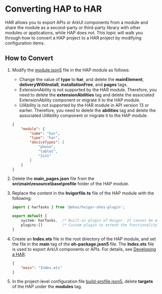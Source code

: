 # Converting HAP to HAR
<!--Kit: Ability Kit-->
<!--Subsystem: BundleManager-->
<!--Owner: @wanghang904-->
<!--Designer: @hanfeng6-->
<!--Tester: @kongjing2-->
<!--Adviser: @Brilliantry_Rui-->

HAR allows you to export APIs or ArkUI components from a module and share the module as a second-party or third-party library with other modules or applications, while HAP does not. This topic will walk you through how to convert a HAP project to a HAR project by modifying configuration items.
## How to Convert

1. Modify the [module.json5](./module-configuration-file.md) file in the HAP module as follows:
    - Change the value of **type** to **har**, and delete the **mainElement**, **deliveryWithInstall**, **installationFree**, and **pages** tags.
    - ExtensionAbility is not supported by the HAR module. Therefore, you need to delete the **extensionAbilities** tag and delete the associated ExtensionAbility component or migrate it to the HAP module.
    - UIAbility is not supported by the HAR module in API version 13 or earlier. Therefore, you need to delete the **abilities** tag and delete the associated UIAbility component or migrate it to the HAP module.
    ```json
    {
        "module": {
            "name": "har",
            "type": "har",
            "deviceTypes": [
                "phone",
                "tablet",
                "2in1"
            ]
        }
    }
    ```

2. Delete the **main_pages.json** file from the **src\main\resource\base\profile** folder of the HAP module.

3. Replace the content in the **hvigorfile.ts** file of the HAP module with the following:
    ```ts
    import { harTasks } from '@ohos/hvigor-ohos-plugin';

    export default {
        system: harTasks,  /* Built-in plugin of Hvigor. It cannot be modified. */
        plugins:[]         /* Custom plugin to extend the functionality of Hvigor. */
    }
    ```

4. Create an **Index.ets** file in the root directory of the HAP module, and set the file in the **main** tag of the **oh-package.json5** file. The **Index.ets** file is used to export ArkUI components or APIs. For details, see [Developing a HAR](./har-package.md#developing-a-har).
    ```json
    {
        "main": "Index.ets"
    }
    ```

5. In the project-level configuration file [build-profile.json5](https://developer.huawei.com/consumer/en/doc/harmonyos-guides/ide-hvigor-build-profile-app), delete **targets** of the HAP under the **modules** tag.
